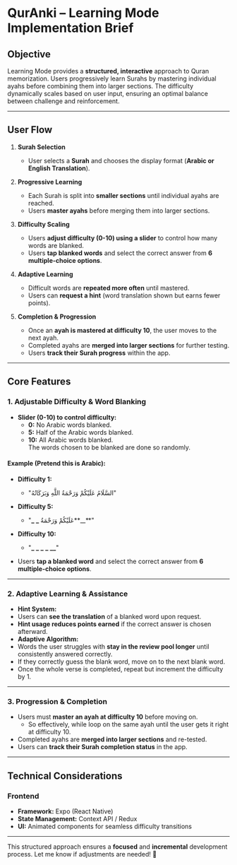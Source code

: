 # QurAnki – Learning Mode Implementation Brief

## Objective

Learning Mode provides a **structured, interactive** approach to Quran memorization. Users progressively learn Surahs by mastering individual ayahs before combining them into larger sections. The difficulty dynamically scales based on user input, ensuring an optimal balance between challenge and reinforcement.

---

## User Flow

1. **Surah Selection**

    - User selects a **Surah** and chooses the display format (**Arabic or English Translation**).

2. **Progressive Learning**

    - Each Surah is split into **smaller sections** until individual ayahs are reached.
    - Users **master ayahs** before merging them into larger sections.

3. **Difficulty Scaling**

    - Users **adjust difficulty (0-10) using a slider** to control how many words are blanked.
    - Users **tap blanked words** and select the correct answer from **6 multiple-choice options**.

4. **Adaptive Learning**

    - Difficult words are **repeated more often** until mastered.
    - Users can **request a hint** (word translation shown but earns fewer points).

5. **Completion & Progression**
    - Once an **ayah is mastered at difficulty 10**, the user moves to the next ayah.
    - Completed ayahs are **merged into larger sections** for further testing.
    - Users **track their Surah progress** within the app.

---

## Core Features

### 1. Adjustable Difficulty & Word Blanking

-   **Slider (0-10) to control difficulty:**
    -   **0:** No Arabic words blanked.
    -   **5:** Half of the Arabic words blanked.
    -   **10:** All Arabic words blanked.  
        The words chosen to be blanked are done so randomly.

#### Example (Pretend this is Arabic):

-   **Difficulty 1:**

    -   "السَّلَامُ عَلَيْكُمْ وَرَحْمَةُ اللَّهِ وَبَرَكَاتُهُ"

-   **Difficulty 5:**

    -   "**\_** **\_** عَلَيْكُمْ وَرَحْمَةُ**\_\_**"

-   **Difficulty 10:**

    -   "**\_** **\_** **\_** **\_** **\_\_**"

-   Users **tap a blanked word** and select the correct answer from **6 multiple-choice options**.

---

### 2. Adaptive Learning & Assistance

-   **Hint System:**
-   Users can **see the translation** of a blanked word upon request.
-   **Hint usage reduces points earned** if the correct answer is chosen afterward.
-   **Adaptive Algorithm:**
-   Words the user struggles with **stay in the review pool longer** until consistently answered correctly.
-   If they correctly guess the blank word, move on to the next blank word.
-   Once the whole verse is completed, repeat but increment the difficulty by 1.

---

### 3. Progression & Completion

-   Users must **master an ayah at difficulty 10** before moving on.
    -   So effectively, while loop on the same ayah until the user gets it right at difficulty 10.
-   Completed ayahs are **merged into larger sections** and re-tested.
-   Users can **track their Surah completion status** in the app.

---

## Technical Considerations

### Frontend

-   **Framework:** Expo (React Native)
-   **State Management:** Context API / Redux
-   **UI:** Animated components for seamless difficulty transitions

---

This structured approach ensures a **focused** and **incremental** development process. Let me know if adjustments are needed! 🚀
